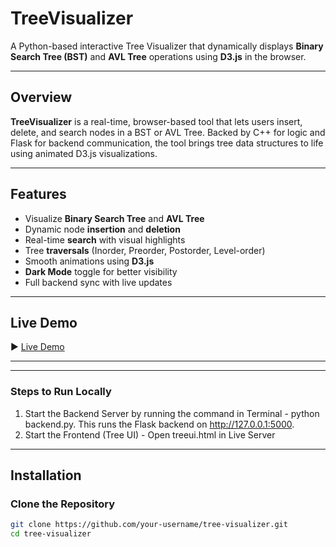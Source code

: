 # TreeVisualizer

A Python-based interactive Tree Visualizer that dynamically displays **Binary Search Tree (BST)** and **AVL Tree** operations using **D3.js** in the browser.

---

## Overview

**TreeVisualizer** is a real-time, browser-based tool that lets users insert, delete, and search nodes in a BST or AVL Tree. Backed by C++ for logic and Flask for backend communication, the tool brings tree data structures to life using animated D3.js visualizations.

---

## Features

- Visualize **Binary Search Tree** and **AVL Tree**
- Dynamic node **insertion** and **deletion**
- Real-time **search** with visual highlights
- Tree **traversals** (Inorder, Preorder, Postorder, Level-order)
- Smooth animations using **D3.js**
- **Dark Mode** toggle for better visibility
- Full backend sync with live updates

---

## Live Demo

▶️ [Live Demo](https://drive.google.com/file/d/145pup4iEzYwx7no16rb4Fl9jO7P0NyKN/view?usp=sharing)

---
---
### **Steps to Run Locally**
1. Start the Backend Server by running the command in Terminal - python backend.py. This runs the Flask backend on http://127.0.0.1:5000.
2. Start the Frontend (Tree UI) - Open treeui.html in Live Server

-----

## Installation

### Clone the Repository
```bash
git clone https://github.com/your-username/tree-visualizer.git
cd tree-visualizer


